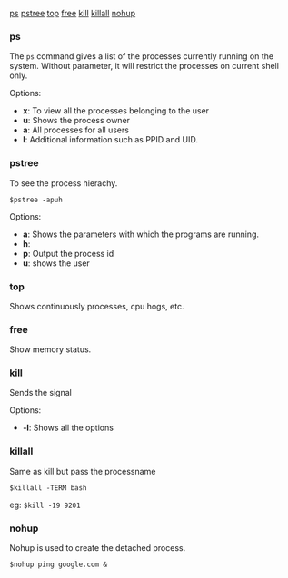 
[ps](#ps)
[pstree](#pstree)
[top](#top)
[free](#free)
[kill](#kill)
[killall](#killall)
[nohup](#nohup)

### ps

The `ps` command gives a list of the processes currently running on the system.
Without parameter, it will restrict the processes on current shell only.

Options:
- **x**: To view all the processes belonging to the user
- **u**: Shows the process owner
- **a**: All processes for all users
- **l**: Additional information such as PPID and UID.

### pstree

To see the process hierachy.

`$pstree -apuh`

Options:
- **a**: Shows the parameters with which the programs are running.
- **h**: 
- **p**: Output the process id
- **u**: shows the user

### top

Shows continuously processes, cpu hogs, etc.

### free

Show memory status.

### kill

Sends the signal

Options:

- **-l**: Shows all the options

### killall

Same as kill but pass the processname

`$killall -TERM bash`

eg:
`$kill -19 9201`

### nohup

Nohup is used to create the detached process.

`$nohup ping google.com &`